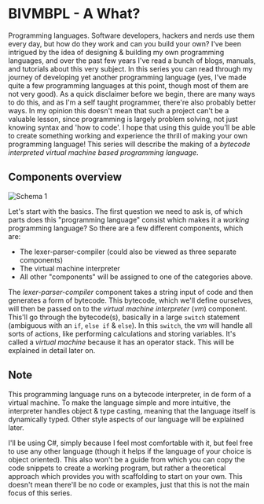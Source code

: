 # BIVMBPL - A What?

Programming languages. Software developers, hackers and nerds use them every day, but how do they work and can you build your own? I've been intrigued by the idea of designing & building my own programming languages, and over the past few years I've read a bunch of blogs, manuals, and tutorials about this very subject. In this series you can read through my journey of developing yet another programming language (yes, I've made quite a few programming languages at this point, though most of them are not very good). As a quick disclaimer before we begin, there are many ways to do this, and as I'm a self taught programmer, there're also probably better ways. In my opinion this doesn't mean that such a project can't be a valuable lesson, since programming is largely problem solving, not just knowing syntax and 'how to code'.
I hope that using this guide you'll be able to create something working and experience the thrill of making your own programming language! This series will describe the making of a *bytecode interpreted virtual machine based programming language*. 

## Components overview

![Schema 1](https://i.imgur.com/s3VorcY.png)

Let's start with the basics. The first question we need to ask is, of which parts does this "programming language" consist which makes it a *working* programming language? So there are a few different components, which are: 

- The lexer-parser-compiler (could also be viewed as three separate components)
- The virtual machine interpreter
- All other "components" will be assigned to one of the categories above.

The *lexer-parser-compiler* component takes a string input of code and then generates a form of bytecode. This bytecode, which we'll define ourselves, will then be passed on to the *virtual machine interpreter* (*vm*) component. This'll go through the bytecode(s), basically in a large `switch` statement (ambiguous with an `if`, `else if` & `else`). In this `switch`, the *vm* will handle all sorts of actions, like performing calculations and storing variables. It's called a *virtual machine* because it has an operator stack. This will be explained in detail later on.

## Note

This programming language runs on a bytecode interpreter, in de form of a virtual machine. To make the language simple and more intuitive, the interpreter handles object & type casting, meaning that the language itself is dynamically typed. Other style aspects of our language will be explained later.

I'll be using C#, simply because I feel most comfortable with it, but feel free to use any other language (though it helps if the language of your choice is object oriented). This also won't be a guide from which you can copy the code snippets to create a working program, but rather a theoretical approach which provides you with scaffolding to start on your own. This doesn't mean there'll be no code or examples, just that this is not the main focus of this series.
